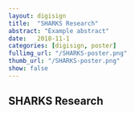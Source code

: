```yaml
---
layout: digisign
title:  "SHARKS Research"
abstract: "Example abstract"
date:   2018-11-1
categories: [digisign, poster]
fullimg_url: "/SHARKS-poster.png"
thumb_url: "/SHARKS-poster.png"
show: false
---
```

## SHARKS Research

